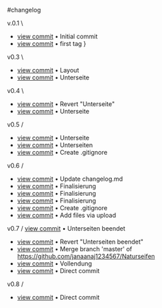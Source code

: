 #changelog


v.0.1
\
- [view commit](http://github.com/<janaanaj123456789>/<Naturseifen>/commit/67d7c0b26117b69e3e959fdc23e79dff31ca238e) &bull; Initial commit 
- [view commit](http://github.com/<janaanaj123456789>/<Naturseifen>/commit/e6f8d9d0466ff57befec2773c649d57bdc2319ff) &bull; first tag }

 v0.3
 \
- [view commit](http://github.com/janaanaj1234567/Naturseifen/commit/696d772957a492989f2d226de17b36ca0f742fc2) &bull; Layout 
- [view commit](http://github.com/janaanaj1234567/Naturseifen/commit/5dcaef546ca1011b7cf85966d369f161a5853e63) &bull; Unterseite 

v0.4
\
- [view commit](http://github.com/janaanaj1234567/Naturseifen/commit/92be2a9e8fdcf7a3a4d79f2384689681517e0a32) &bull; Revert "Unterseite" 
- [view commit](http://github.com/janaanaj1234567/Naturseifen/commit/1ef171fcfe42171ec3b32bf2d3c6fe841dd9ba90) &bull; Unterseite 

v0.5
/
- [view commit](http://github.com/janaanaj1234567/Naturseifen/commit/d267991a00b93aef9162e3681ac08c2e37792b80) &bull; Unterseite 
- [view commit](http://github.com/janaanaj1234567/Naturseifen/commit/4d2ba6e148a8c2fc9147aec15e9f481ca1e91532) &bull; Unterseiten 
- [view commit](http://github.com/janaanaj1234567/Naturseifen/commit/198543ad92fb6426af0e348defac529d13014daf) &bull; Create .gitignore 

v0.6
/
- [view commit](http://github.com/janaanaj1234567/Naturseifen/commit/17f90f577279200cc8f3b5062c29c398d9483b78) &bull; Update changelog.md 
- [view commit](http://github.com/janaanaj1234567/Naturseifen/commit/fb6900cea19a12e7d7e445073cc88887bd3f29aa) &bull; Finalisierung 
- [view commit](http://github.com/janaanaj1234567/Naturseifen/commit/54328aa8b1afaac0d353f26fc483e3318e44ccf4) &bull; Finalisierung 
- [view commit](http://github.com/janaanaj1234567/Naturseifen/commit/64f3f804b0f3efce4dcdc5952ab5a27cfa1920c9) &bull; Finalisierung 
- [view commit](http://github.com/janaanaj1234567/Naturseifen/commit/d3c761e7114de001b0d0bad1d066f1637eaa325a) &bull; Create .gitignore 
- [view commit](http://github.com/janaanaj1234567/Naturseifen/commit/f0925bbd1da06346d4464c08e05741dcfab2760d) &bull; Add files via upload 


v0.7
/
 [view commit](http://github.com/janaanaj1234567/Naturseifen/commit/a911bf04d0a4c35f5e80afb35cc178a88a65baa7) &bull; Unterseiten beendet 
- [view commit](http://github.com/janaanaj1234567/Naturseifen/commit/ed224d6af271868e8c4718ec62f6df77412cc5d1) &bull; Revert "Unterseiten beendet" 
- [view commit](http://github.com/janaanaj1234567/Naturseifen/commit/6afcfee7cbeff87dcd1f56039b2ddd1cdd014567) &bull; Merge branch 'master' of https://github.com/janaanaj1234567/Naturseifen 
- [view commit](http://github.com/janaanaj1234567/Naturseifen/commit/9166b738d3750c3e1f0da587d4c8a38eed2808eb) &bull; Vollendung 
- [view commit](http://github.com/janaanaj1234567/Naturseifen/commit/bf5dc8e9ddb9acfcf4870cd31938ee158c498448) &bull; Direct commit 

v0.8
/
- [view commit](http://github.com/janaanaj1234567/Naturseifen/commit/dee2cc4fff242e0156c275754240ccb745f6e901) &bull; Direct commit 
